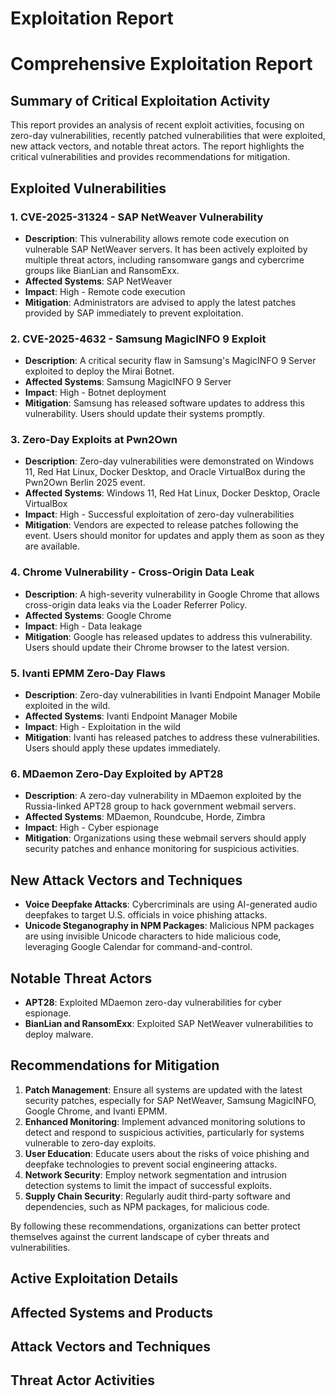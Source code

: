 # Exploitation Report

# Comprehensive Exploitation Report

## Summary of Critical Exploitation Activity

This report provides an analysis of recent exploit activities, focusing on zero-day vulnerabilities, recently patched vulnerabilities that were exploited, new attack vectors, and notable threat actors. The report highlights the critical vulnerabilities and provides recommendations for mitigation.

## Exploited Vulnerabilities

### 1. **CVE-2025-31324 - SAP NetWeaver Vulnerability**
- **Description**: This vulnerability allows remote code execution on vulnerable SAP NetWeaver servers. It has been actively exploited by multiple threat actors, including ransomware gangs and cybercrime groups like BianLian and RansomExx.
- **Affected Systems**: SAP NetWeaver
- **Impact**: High - Remote code execution
- **Mitigation**: Administrators are advised to apply the latest patches provided by SAP immediately to prevent exploitation.

### 2. **CVE-2025-4632 - Samsung MagicINFO 9 Exploit**
- **Description**: A critical security flaw in Samsung's MagicINFO 9 Server exploited to deploy the Mirai Botnet.
- **Affected Systems**: Samsung MagicINFO 9 Server
- **Impact**: High - Botnet deployment
- **Mitigation**: Samsung has released software updates to address this vulnerability. Users should update their systems promptly.

### 3. **Zero-Day Exploits at Pwn2Own**
- **Description**: Zero-day vulnerabilities were demonstrated on Windows 11, Red Hat Linux, Docker Desktop, and Oracle VirtualBox during the Pwn2Own Berlin 2025 event.
- **Affected Systems**: Windows 11, Red Hat Linux, Docker Desktop, Oracle VirtualBox
- **Impact**: High - Successful exploitation of zero-day vulnerabilities
- **Mitigation**: Vendors are expected to release patches following the event. Users should monitor for updates and apply them as soon as they are available.

### 4. **Chrome Vulnerability - Cross-Origin Data Leak**
- **Description**: A high-severity vulnerability in Google Chrome that allows cross-origin data leaks via the Loader Referrer Policy.
- **Affected Systems**: Google Chrome
- **Impact**: High - Data leakage
- **Mitigation**: Google has released updates to address this vulnerability. Users should update their Chrome browser to the latest version.

### 5. **Ivanti EPMM Zero-Day Flaws**
- **Description**: Zero-day vulnerabilities in Ivanti Endpoint Manager Mobile exploited in the wild.
- **Affected Systems**: Ivanti Endpoint Manager Mobile
- **Impact**: High - Exploitation in the wild
- **Mitigation**: Ivanti has released patches to address these vulnerabilities. Users should apply these updates immediately.

### 6. **MDaemon Zero-Day Exploited by APT28**
- **Description**: A zero-day vulnerability in MDaemon exploited by the Russia-linked APT28 group to hack government webmail servers.
- **Affected Systems**: MDaemon, Roundcube, Horde, Zimbra
- **Impact**: High - Cyber espionage
- **Mitigation**: Organizations using these webmail servers should apply security patches and enhance monitoring for suspicious activities.

## New Attack Vectors and Techniques

- **Voice Deepfake Attacks**: Cybercriminals are using AI-generated audio deepfakes to target U.S. officials in voice phishing attacks.
- **Unicode Steganography in NPM Packages**: Malicious NPM packages are using invisible Unicode characters to hide malicious code, leveraging Google Calendar for command-and-control.

## Notable Threat Actors

- **APT28**: Exploited MDaemon zero-day vulnerabilities for cyber espionage.
- **BianLian and RansomExx**: Exploited SAP NetWeaver vulnerabilities to deploy malware.

## Recommendations for Mitigation

1. **Patch Management**: Ensure all systems are updated with the latest security patches, especially for SAP NetWeaver, Samsung MagicINFO, Google Chrome, and Ivanti EPMM.
2. **Enhanced Monitoring**: Implement advanced monitoring solutions to detect and respond to suspicious activities, particularly for systems vulnerable to zero-day exploits.
3. **User Education**: Educate users about the risks of voice phishing and deepfake technologies to prevent social engineering attacks.
4. **Network Security**: Employ network segmentation and intrusion detection systems to limit the impact of successful exploits.
5. **Supply Chain Security**: Regularly audit third-party software and dependencies, such as NPM packages, for malicious code.

By following these recommendations, organizations can better protect themselves against the current landscape of cyber threats and vulnerabilities.

## Active Exploitation Details



## Affected Systems and Products



## Attack Vectors and Techniques



## Threat Actor Activities

 